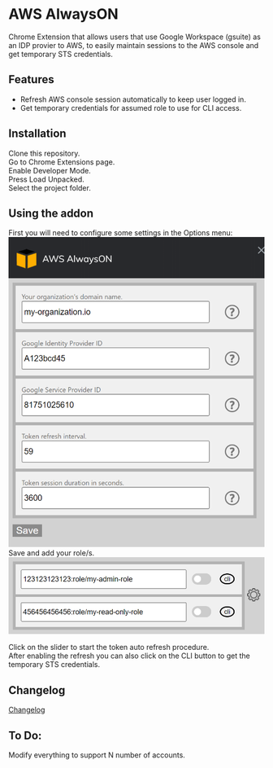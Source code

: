 # AWS AlwaysON  
Chrome Extension that allows users that use Google Workspace (gsuite) as an IDP provier to AWS, to easily maintain sessions to the AWS console and get temporary STS credentials.
## Features
- Refresh AWS console session automatically to keep user logged in. 
- Get temporary credentials for assumed role to use for CLI access.

## Installation
Clone this repository.  
Go to Chrome Extensions page.  
Enable Developer Mode.  
Press Load Unpacked.  
Select the project folder.  

## Using the addon  
First you will need to configure some settings in the Options menu:  
![Options](img/options.png)  
Save and add your role/s.  
![Main menu](img/main.png)  

Click on the slider to start the token auto refresh procedure.  
After enabling the refresh you can also click on the CLI button to get the temporary STS credentials.  

## Changelog
[Changelog](/changelog.md)  

## To Do:  
Modify everything to support N number of accounts.  
